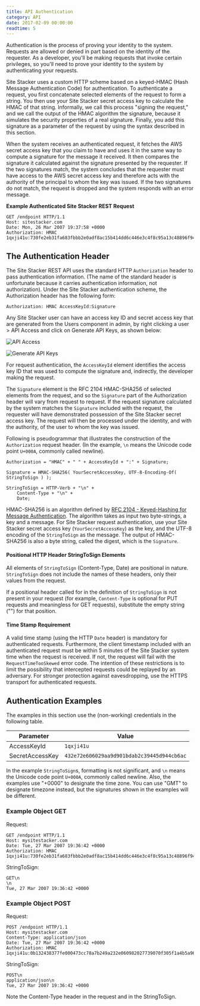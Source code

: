```yaml
---
title: API Authentication
category: API
date: 2017-02-09 00:00:00
readtime: 5
---
```


Authentication is the process of proving your identity to the system. Requests are allowed or denied in part based on the identity of the requester. As a developer, you'll be making requests that invoke certain privileges, so you'll need to prove your identity to the system by authenticating your requests.

Site Stacker uses a custom HTTP scheme based on a keyed-HMAC (Hash Message Authentication Code) for authentication. To authenticate a request, you first concatenate selected elements of the request to form a string. You then use your Site Stacker secret access key to calculate the HMAC of that string. Informally, we call this process "signing the request," and we call the output of the HMAC algorithm the signature, because it simulates the security properties of a real signature. Finally, you add this signature as a parameter of the request by using the syntax described in this section.

When the system receives an authenticated request, it fetches the AWS secret access key that you claim to have and uses it in the same way to compute a signature for the message it received. It then compares the signature it calculated against the signature presented by the requester. If the two signatures match, the system concludes that the requester must have access to the AWS secret access key and therefore acts with the authority of the principal to whom the key was issued. If the two signatures do not match, the request is dropped and the system responds with an error message.

**Example Authenticated Site Stacker REST Request**

```
GET /endpoint HTTP/1.1
Host: sitestacker.com
Date: Mon, 26 Mar 2007 19:37:58 +0000
Authorization: HMAC 1qxji41u:730fe2eb31fa683fbbb2e0adf8ac15b414dd6c446e3c4f8c95a13c48896f94e0
```

## The Authentication Header

The Site Stacker REST API uses the standard HTTP `Authorization` header to pass authentication information. (The name of the standard header is unfortunate because it carries authentication information, not authorization). Under the Site Stacker authentication scheme, the Authorization header has the following form:

```
Authorization: HMAC AccessKeyId:Signature
```

Any Site Stacker user can have an access key ID and secret access key that are generated from the Users component in admin, by right clicking a user &gt; API Access and click on Generate API Keys, as shown below:

![API Access](https://git.sitestacker.com/sitestacker/docs/uploads/d4d3fc0304a9d6e26070885c633be29c/image.png)

![Generate API Keys](https://git.sitestacker.com/sitestacker/docs/uploads/3c7c6505db46114e92008af510faf1e5/image.png)

For request authentication, the `AccessKeyId` element identifies the access key ID that was used to compute the signature and, indirectly, the developer making the request.

The `Signature` element is the RFC 2104 HMAC-SHA256 of selected elements from the request, and so the `Signature` part of the Authorization header will vary from request to request. If the request signature calculated by the system matches the `Signature` included with the request, the requester will have demonstrated possession of the Site Stacker secret access key. The request will then be processed under the identity, and with the authority, of the user to whom the key was issued.

Following is pseudogrammar that illustrates the construction of the `Authorization` request header. (In the example, `\n` means the Unicode code point `U+000A`, commonly called newline).

```
Authorization = "HMAC" + " " + AccessKeyId + ":" + Signature;

Signature = HMAC-SHA256( YourSecretAccessKey, UTF-8-Encoding-Of( StringToSign ) );

StringToSign = HTTP-Verb + "\n" +
	Content-Type + "\n" +
	Date;
```

HMAC-SHA256 is an algorithm defined by [RFC 2104 - Keyed-Hashing for Message Authentication](http://www.ietf.org/rfc/rfc2104.txt). The algorithm takes as input two byte-strings, a key and a message. For Site Stacker request authentication, use your Site Stacker secret access key (`YourSecretAccessKey`) as the key, and the UTF-8 encoding of the `StringToSign` as the message. The output of HMAC-SHA256 is also a byte string, called the digest, which is the `Signature`.

#### Positional HTTP Header StringToSign Elements

All elements of `StringToSign` (Content-Type, Date) are positional in nature. `StringToSign` does not include the names of these headers, only their values from the request.

If a positional header called for in the definition of `StringToSign` is not present in your request (for example, `Content-Type` is optional for PUT requests and meaningless for GET requests), substitute the empty string ("") for that position.

#### Time Stamp Requirement

A valid time stamp (using the HTTP `Date` header) is mandatory for authenticated requests. Furthermore, the client timestamp included with an authenticated request must be within 5 minutes of the Site Stacker system time when the request is received. If not, the request will fail with the `RequestTimeTooSkewed` error code. The intention of these restrictions is to limit the possibility that intercepted requests could be replayed by an adversary. For stronger protection against eavesdropping, use the HTTPS transport for authenticated requests.

## Authentication Examples

The examples in this section use the (non-working) credentials in the following table.

Parameter | Value
--------- | -----
AccessKeyId | `1qxji41u`
SecretAccessKey | `432e72e606029aa9d901bdab2c39445d944cb6ac`

In the example `StringToSign`s, formatting is not significant, and `\n` means the Unicode code point `U+000A`, commonly called newline. Also, the examples use "+0000" to designate the time zone. You can use "GMT" to designate timezone instead, but the signatures shown in the examples will be different.

### Example Object GET

Request:

```
GET /endpoint HTTP/1.1
Host: mysitestacker.com
Date: Tue, 27 Mar 2007 19:36:42 +0000
Authorization: HMAC 1qxji41u:730fe2eb31fa683fbbb2e0adf8ac15b414dd6c446e3c4f8c95a13c48896f94e0
```

StringToSign:

```
GET\n
\n
Tue, 27 Mar 2007 19:36:42 +0000
```

### Example Object POST

Request:

```
POST /endpoint HTTP/1.1
Host: mysitestacker.com
Content-Type: application/json
Date: Tue, 27 Mar 2007 19:36:42 +0000
Authorization: HMAC 1qxji41u:0b132438377fe000473cc78a7b249a232e060982027739070f305f1a4b5a969c
```

StringToSign:

```
POST\n
application/json\n
Tue, 27 Mar 2007 19:36:42 +0000
```

Note the Content-Type header in the request and in the StringToSign.
